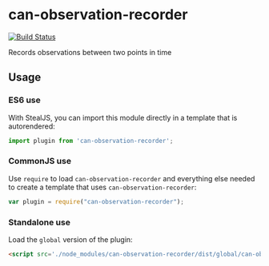 # can-observation-recorder

[![Build Status](https://travis-ci.org/canjs/can-observation-recorder.svg?branch=master)](https://travis-ci.org/canjs/can-observation-recorder)

Records observations between two points in time

## Usage

### ES6 use

With StealJS, you can import this module directly in a template that is autorendered:

```js
import plugin from 'can-observation-recorder';
```

### CommonJS use

Use `require` to load `can-observation-recorder` and everything else
needed to create a template that uses `can-observation-recorder`:

```js
var plugin = require("can-observation-recorder");
```

### Standalone use

Load the `global` version of the plugin:

```html
<script src='./node_modules/can-observation-recorder/dist/global/can-observation-recorder.js'></script>
```

